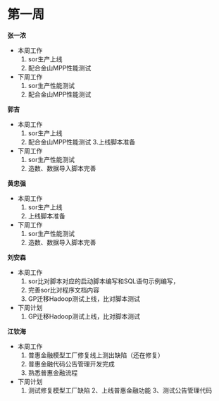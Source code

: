 # 第一周

**张一浓**
- 本周工作
  1. sor生产上线
  2. 配合金山MPP性能测试
- 下周工作
  1. sor生产性能测试
  2. 配合金山MPP性能测试

**郭吉**
- 本周工作
  1. sor生产上线
  2. 配合金山MPP性能测试
  3.上线脚本准备
- 下周工作
  1. sor生产性能测试
  2. 造数、数据导入脚本完善
 
**黄忠强**
- 本周工作
  1. sor生产上线
  2. 上线脚本准备
- 下周工作
  1. sor生产性能测试
  2. 造数、数据导入脚本完善
  
**刘安森**
- 本周工作
  1. sor比对脚本对应的启动脚本编写和SQL语句示例编写，
  2. 完善sor比对程序文档内容
  3. GP迁移Hadoop测试上线，比对脚本测试
- 下周计划
  1. GP迁移Hadoop测试上线，比对脚本测试
  
 **江钦海**
- 本周工作
  1. 普惠金融模型工厂修复线上测出缺陷（还在修复）
  2. 普惠金融代码公告管理开发完成
  3. 熟悉普惠金融流程
- 下周计划
  1. 测试修复模型工厂缺陷
  2、上线普惠金融功能
  3、测试公告管理代码
